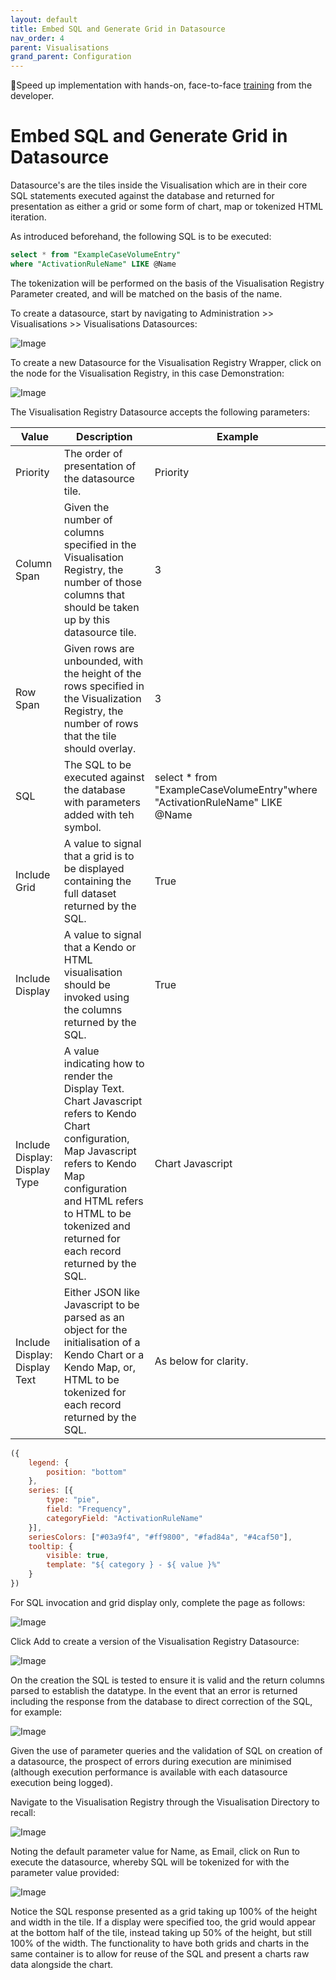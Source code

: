 ```yaml
---
layout: default
title: Embed SQL and Generate Grid in Datasource
nav_order: 4
parent: Visualisations
grand_parent: Configuration
---
```


🚀Speed up implementation with hands-on, face-to-face [training](https://www.jube.io/jube-training) from the developer.

# Embed SQL and Generate Grid in Datasource
Datasource's are the tiles inside the Visualisation which are in their core SQL statements executed against the database and returned for presentation as either a grid or some form of chart, map or tokenized HTML iteration.

As introduced beforehand, the following SQL is to be executed:

```sql
select * from "ExampleCaseVolumeEntry"
where "ActivationRuleName" LIKE @Name
```

The tokenization will be performed on the basis of the Visualisation Registry Parameter created, and will be matched on the basis of the name.

To create a datasource, start by navigating to Administration >> Visualisations >> Visualisations Datasources:

![Image](VisualisationsDatasourceTopOfTree.png)

To create a new Datasource for the Visualisation Registry Wrapper,  click on the node for the Visualisation Registry,  in this case Demonstration:

![Image](EmptyVisualisationDatasource.png)

The Visualisation Registry Datasource accepts the following parameters:

| Value                         | Description                                                                                                                                                                                                                                          | Example                                                                     |
|-------------------------------|------------------------------------------------------------------------------------------------------------------------------------------------------------------------------------------------------------------------------------------------------|-----------------------------------------------------------------------------|
| Priority                      | The order of presentation of the datasource tile.                                                                                                                                                                                                    | Priority                                                                    |
| Column Span                   | Given the number of columns specified in the Visualisation Registry,  the number of those columns that should be taken up by this datasource tile.                                                                                                   | 3                                                                           |
| Row Span                      | Given rows are unbounded,  with the height of the rows specified in the Visualization Registry, the number of rows that the tile should overlay.                                                                                                     | 3                                                                           |
| SQL                           | The SQL to be executed against the database with parameters added with teh symbol.                                                                                                                                                                   | select * from "ExampleCaseVolumeEntry"where "ActivationRuleName" LIKE @Name |
| Include Grid                  | A value to signal that a grid is to be displayed containing the full dataset returned by the SQL.                                                                                                                                                    | True                                                                        |
| Include Display               | A value to signal that a Kendo or HTML visualisation should be invoked using the columns returned by the SQL.                                                                                                                                        | True                                                                        |
| Include Display: Display Type | A value indicating how to render the Display Text.  Chart Javascript refers to Kendo Chart configuration, Map Javascript refers to Kendo Map configuration and HTML refers to HTML to be tokenized and returned for each record returned by the SQL. | Chart Javascript                                                            |
| Include Display: Display Text | Either JSON like Javascript to be parsed as an object for the initialisation of a Kendo Chart or a Kendo Map, or, HTML to be tokenized for each record returned by the SQL.                                                                          | As below for clarity.                                                       |

```javascript
({
    legend: {
        position: "bottom"
    },
    series: [{
        type: "pie",
        field: "Frequency",
        categoryField: "ActivationRuleName"
    }],
    seriesColors: ["#03a9f4", "#ff9800", "#fad84a", "#4caf50"],
    tooltip: {
        visible: true,
        template: "${ category } - ${ value }%"
    }
})
```
For SQL invocation and grid display only,  complete the page as follows:

![Image](CompletedPageForGridDatasource.png)

Click Add to create a version of the Visualisation Registry Datasource:

![Image](CreatedVersionOfDatasource.png)

On the creation the SQL is tested to ensure it is valid and the return columns parsed to establish the datatype.  In the event that an error is returned including the response from the database to direct correction of the SQL, for example:

![Image](ExampleError.png)

Given the use of parameter queries and the validation of SQL on creation of a datasource, the prospect of errors during execution are minimised (although execution performance is available with each datasource execution being logged).

Navigate to the Visualisation Registry through the Visualisation Directory to recall:

![Image](NoteDefaultValue.png)

Noting the default parameter value for Name, as Email, click on Run to execute the datasource, whereby SQL will be tokenized for with the parameter value provided:

![Image](GridResultInTile.png)

Notice the SQL response presented as a grid taking up 100% of the height and width in the tile. If a display were specified too, the grid would appear at the bottom half of the tile, instead taking up 50% of the height, but still 100% of the width. The functionality to have both grids and charts in the same container is to allow for reuse of the SQL and present a charts raw data alongside the chart.